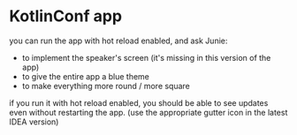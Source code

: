# KotlinConf app

you can run the app with hot reload enabled, and ask Junie:
- to implement the speaker's screen (it's missing in this version of the app)
- to give the entire app a blue theme
- to make everything more round / more square

if you run it with hot reload enabled, you should be able to see updates even without restarting the app.
(use the appropriate gutter icon in the latest IDEA version)